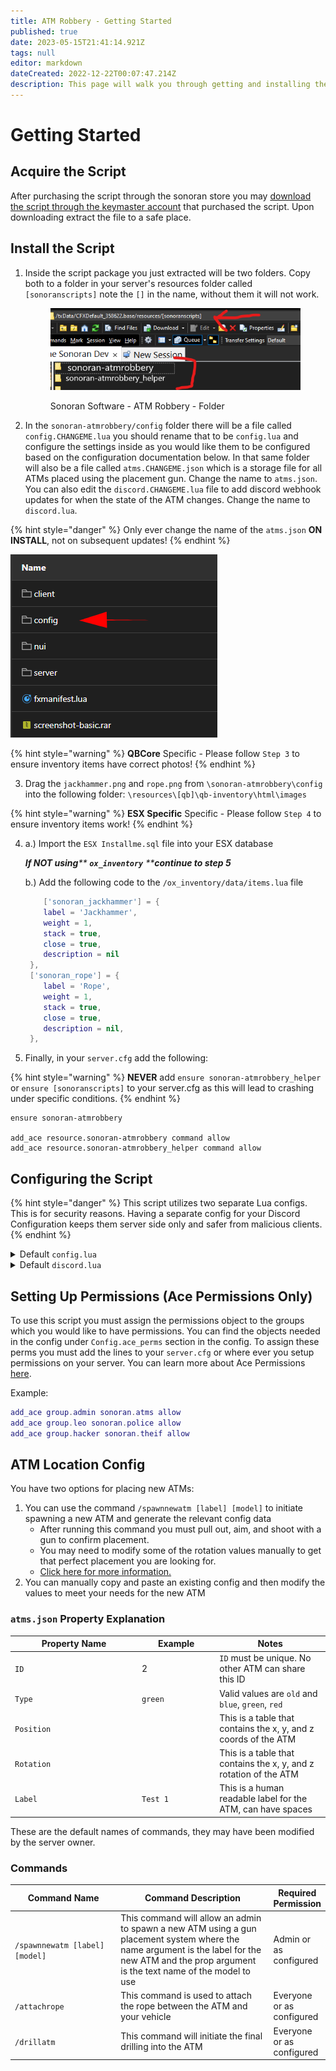 ```yaml
---
title: ATM Robbery - Getting Started
published: true
date: 2023-05-15T21:41:14.921Z
tags: null
editor: markdown
dateCreated: 2022-12-22T00:07:47.214Z
description: This page will walk you through getting and installing the ATM Robbery script.
---
```


# Getting Started

## Acquire the Script

After purchasing the script through the sonoran store you may [download the script through the keymaster account](../../tebex-assets/) that purchased the script. Upon downloading extract the file to a safe place.

## Install the Script

1.  Inside the script package you just extracted will be two folders. Copy both to a folder in your server's resources folder called `[sonoranscripts]` note the `[]` in the name, without them it will not work.&#x20;

    <figure><img src="../../atm-robbery/atm_file.png" alt=""><figcaption><p>Sonoran Software - ATM Robbery - Folder</p></figcaption></figure>
2. In the `sonoran-atmrobbery/config` folder there will be a file called `config.CHANGEME.lua` you should rename that to be `config.lua` and configure the settings inside as you would like them to be configured based on the configuration documentation below. In that same folder will also be a file called `atms.CHANGEME.json` which is a storage file for all ATMs placed using the placement gun. Change the name to `atms.json`. You can also edit the `discord.CHANGEME.lua` file to add discord webhook updates for when the state of the ATM changes. Change the name to `discord.lua`.

{% hint style="danger" %}
Only ever change the name of the `atms.json` **ON INSTALL**, not on subsequent updates!
{% endhint %}

![Sonoran Software - ATM Robbery - Config folder](../../evidence-camera/config-folder.png)

{% hint style="warning" %}
**QBCore** Specific - Please follow `Step 3` to ensure inventory items have correct photos!
{% endhint %}

3. Drag the `jackhammer.png` and `rope.png` from `\sonoran-atmrobbery\config` into the following folder: `\resources\[qb]\qb-inventory\html\images`

{% hint style="warning" %}
**ESX Specific** Specific - Please follow `Step 4` to ensure inventory items work!
{% endhint %}

4.  a.) Import the `ESX Installme.sql` file into your ESX database

    _**If NOT using**** ****`ox_inventory`**** ****continue to step 5**_

    b.) Add the following code to the `/ox_inventory/data/items.lua` file

    ```lua
    	['sonoran_jackhammer'] = {
     	label = 'Jackhammer',
     	weight = 1,
     	stack = true,
     	close = true,
     	description = nil
     },
     ['sonoran_rope'] = {
     	label = 'Rope',
     	weight = 1,
     	stack = true,
     	close = true,
     	description = nil,
     },
    ```
5. Finally, in your `server.cfg` add the following:

{% hint style="warning" %}
**NEVER** add `ensure sonoran-atmrobbery_helper` or `ensure [sonoranscripts]` to your server.cfg as this will lead to crashing under specific conditions.
{% endhint %}

```
ensure sonoran-atmrobbery

add_ace resource.sonoran-atmrobbery command allow
add_ace resource.sonoran-atmrobbery_helper command allow
```

## Configuring the Script

{% hint style="danger" %}
This script utilizes two separate Lua configs. This is for security reasons. Having a separate config for your Discord Configuration keeps them server side only and safer from malicious clients.
{% endhint %}

<details>

<summary>Default <code>config.lua</code></summary>

```lua
Config = {}
-- General Configuration Section --
Config.configuration_version = 1.1
Config.debug_mode = false -- Only useful for developers and if support asks you to enable it
Config.permissionMode = "ace" -- Available Options: ace, framework, custom
Config.auto_config = false

-- Ace Permissions Section --
Config.acePerms = {
    aceObjectPlace = "sonoran.atms", -- Select the ace for placing new ATM's and using admin repair
    aceObjectNotifications = "sonoran.police", -- Select the ace for receiving in-game notifications
    aceObjectCanSteal = "sonoran.theif", -- Select the ace for being allowed to steal ATM's
}

-- Framework Related Settings --
Config.framework = {
    frameworkType = "qb-core", -- This setting controls which framework is in use options are esx or qb-core
    policeJobNames = {"police"}, -- An array of job names that should receive notifications
    inventoryType = "normal", -- Which inventory you would like to use normal, quasar, ox_inventory (OX Will only work for ESX Legacy as of now)
    allowedToPlaceGroups = {"admin"}, -- The permission group that should be allowed to place new systems
    theifJobNames = {"unemployed"}, -- An array of job names that should receive notification_message
    useTheifJobListAsBlacklist = false, -- This will treat the theif job list as a blacklist rather than a whitelist
    reward = {
        amountRange = {10000, 20000}, -- The range of money they can recieve
        rewardType = "cash", -- The type of money they will recieve
        rewardItems = false,
        Items = {
            {item= "ITEM_NAME", amount = 3},
        }
    },
}

-- Configuration For Custom Permissions Handling --
Config.custom = {
    checkPermsServerSide = true, -- If true the permission event will be sent out to the server side resource, this is recommended
    permissionCheck = function(_, type) -- This function will always be called server side.
        if type == 0 then -- Check for admin
            return true or false -- Return true if they have admin, return false if they don't
        elseif type == 1 then -- Check for notification perms
            return true or false -- Return true if they have permissions, return false if they don't
        elseif type == 2 then -- Check for hacker perms
            return true or false -- Return true if they have permissions, return false if they don't
        elseif type == 3 then -- Check for repair perms
            return true or false -- Return true if they have permissions, return false if they don't
        end
    end
}

Config.atmModels = {
    ['old'] = -870868698,
    ['blue'] = -1126237515,
    ['red'] = -1364697528,
    ['green'] = 506770882
}

-- Choose Custom Command Names --
Config.commands = {
    placementGun = 'spawnnewatm', -- Command used to start the placement gun
    -- addWinch = 'addwinch', -- IN DEVELOPMENT
    -- removeWinch = 'removewinch', -- IN DEVELOPMENT
    withRope = 'attachrope', -- Command used to steal ATMs with rope
    drillATM = 'drillatm', -- Command used to initiate the final drilling into an atm
}

-- Feature Settings That Don't Require Other Resources --
Config.standaloneFeatures = {
    showNotificationBlipsForPolice = true, -- Should police see a blip when a car is pinged?
    blipsExpireAfterSeconds = 90, -- Number of seconds before the blip type above is removed
    enable_auto_update = true, -- Should the script automatically update itself, it will check for updates regardless
    delayForNotifyingStealing = 10000, -- Time in miliseconds between a successful hack and notification going out, set to 0 to disable delay
    distToDrill = 10, -- The distance a player must be from the inital location of the ATM robbery to begin drilling into the atm
}

--[[
    Placeholder list:
    {{POSTAL}} = Postal
    {{EVENT_TYPE}} = Event Type
    {{ATM_NAME}} = ATM Name
]]


-- Settings For Integrations With Other Resources --
Config.integration = {
    SonoranCAD_integration = {
        use = true, -- Should any of the options below be used? Integration with this script requires at least a Plus subscription.
        addLiveMapBlips = true, -- Should blips for the power systems be added to the live map? This requires the Pro SonoranCAD plan
        enable911Calls = true, -- Should 911 calls be generated in the CAD when a BOLO vehicle or speeder is detected?
        ["911_caller"] = "Automated ATM Alerts", -- Who should the 911 call appear to be from?
        ["911_message"] = "{{EVENT_TYPE}} Alert at ATM with name {{ATM_NAME}}", -- Configurable 911 call description
        nearestPostalPlugin = "nearest-postal", -- If you want to use postals, what is the exact name of your postals script?
        disableInGameWithDispatch = false, -- If true disables in-game notifications when dispatch is online in CAD
        disableCadWithoutDispatch = false -- If true disables CAD notifications when dispatch is offline in CAD
    }
}

-- Notification Settings --
Config.notifications = {
    type = "native", -- Available options: native, pNotify, okokNotify, or cadonly
    notificationTitle = "{{EVENT_TYPE}}", -- Notification Title for methods that support it
    -- Uncomment line below and comment line 105 if you plan to use pNotify
    -- notificationMessage = "<b>{{EVENT_TYPE}} Alert</b></br>Alert at ATM with name {{ATM_NAME}}"
    notificationMessage = "{{EVENT_TYPE}} Alert\nAlert at ATM with name {{ATM_NAME}}", -- The text of the notification
}

-- Vehicle Settings --
Config.vehicles = {
    ['DLOADER'] = {
        trunk = true,
        pull = true,
    },
    ['OPENWHEEL2'] = {
        trunk = false,
        pull = false,
    }
}

-- Translation Settings --
Config.lang = {
    general = {
        drillAtm = 'Press ~g~E ~w~to begin stealing the ATM',
        tooHot = 'The drill got too ~r~hot~w~ and broke!\nATM robbery ~r~failed~w~!',
        robCanceled = 'The ATM robbery was ~r~canceled~w~.',
        drillSuccess = 'The ATM has been successfully drilled into.\nReady for winch',
        inVeh = 'You get out of the vehicle to do this!',
        -- alrWinch = 'This vehicle already has a winch',
        -- winchAttach = 'The winch has been attached to this vehicle!',
        -- winchDetached = 'The winch has been detached from this vehicle!',
        -- noWinchDetected = 'This vehicle does not have a winch!',
        noVehNearby = 'There is no vehicle nearby!',
        noAtmNearby = 'There is no ATM nearby!',
        noAttachedAtm = 'There is no ATM attached!',
        loadAtm = 'Press ~g~H ~w~to load the ATM into your vehicle',
        unloadAtm = 'Press ~g~H ~w~to unload the ATM from your vehicle'
    },
    commands = {
        alrSpawning = '[Err] You are already spawning an ATM. Please cancel current spawn first!',
        atmPlaced = 'ATM Placed!',
        spawnNew = 'Spawn a new ATM and save it to the config based on pointing a gun',
        labelText = 'The label you want to apply to the shot spotter',
        atmTypes = 'The type of ATM model to spawn. (old, blue, red, green)',
        -- addWinch = 'Add a winch to your nearby vehicle', -- IN DEVELOPMENT
        -- removeWinch = 'Remove a winch to your nearby vehicle', -- IN DEVELOPMENT
        withRope = 'Use a rope to steal the ATM',
        drillATM = 'Initiate the final drilling into the ATM'

    },
    cadCall = {
        callDesc = 'This is an automated call from an ATM alarm',
        callerName = 'Automated ATM Alarm'
    }
}

```

</details>

<details>

<summary>Default <code>discord.lua</code></summary>

```lua
DiscordConfig = {
    enabled = false, -- Should discord webhooks be used?
    webhook_url = '', -- See https://support.discord.com/hc/en-us/articles/228383668-Intro-to-Webhooks
    webhook_title = '{{EVENT_TYPE}} Alert', -- The title of the webhook embed
    webhook_message = 'An ATM on {{STREET}} ({{POSTAL}}) is currently being stolen' -- The message that the webhook displays
}
```

</details>

## Setting Up Permissions (Ace Permissions Only)

To use this script you must assign the permissions object to the groups which you would like to have permissions. You can find the objects needed in the config under `Config.ace_perms` section in the config. To assign these perms you must add the lines to your `server.cfg` or where ever you setup permissions on your server. You can learn more about Ace Permissions [here](https://forum.cfx.re/t/basic-aces-principals-overview-guide/90917).

Example:

```lua
add_ace group.admin sonoran.atms allow
add_ace group.leo sonoran.police allow
add_ace group.hacker sonoran.theif allow
```

## ATM Location Config

You have two options for placing new ATMs:

1. You can use the command `/spawnnewatm [label] [model]` to initiate spawning a new ATM and generate the relevant config data
   * After running this command you must pull out, aim, and shoot with a gun to confirm placement.
   * You may need to modify some of the rotation values manually to get that perfect placement you are looking for.
   * [Click here for more information.](../../gun-placement/)
2. You can manually copy and paste an existing config and then modify the values to meet your needs for the new ATM

### `atms.json` Property Explanation

<table><thead><tr><th width="189">Property Name</th><th width="110.33333333333331">Example</th><th>Notes</th></tr></thead><tbody><tr><td><code>ID</code></td><td>2</td><td><code>ID</code> must be unique. No other ATM can share this ID</td></tr><tr><td><code>Type</code></td><td><code>green</code></td><td>Valid values are <code>old</code> and <code>blue</code>, <code>green</code>, <code>red</code></td></tr><tr><td><code>Position</code></td><td></td><td>This is a table that contains the x, y, and z coords of the ATM</td></tr><tr><td><code>Rotation</code></td><td></td><td>This is a table that contains the x, y, and z rotation of the ATM</td></tr><tr><td><code>Label</code></td><td><code>Test 1</code></td><td>This is a human readable label for the ATM, can have spaces</td></tr></tbody></table>

These are the default names of commands, they may have been modified by the server owner.

### Commands

<table><thead><tr><th width="199">Command Name</th><th width="325.3333333333333">Command Description</th><th>Required Permission</th></tr></thead><tbody><tr><td><code>/spawnnewatm [label] [model]</code></td><td>This command will allow an admin to spawn a new ATM using a gun placement system where the name argument is the label for the new ATM and the prop argument is the text name of the model to use</td><td>Admin or as configured</td></tr><tr><td><code>/attachrope</code></td><td>This command is used to attach the rope between the ATM and your vehicle</td><td>Everyone or as configured</td></tr><tr><td><code>/drillatm</code></td><td>This command will initiate the final drilling into the ATM</td><td>Everyone or as configured</td></tr></tbody></table>
